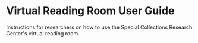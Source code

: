 # Virtual Reading Room User Guide

Instructions for researchers on how to use the Special Collections Research Center's virtual reading room.
